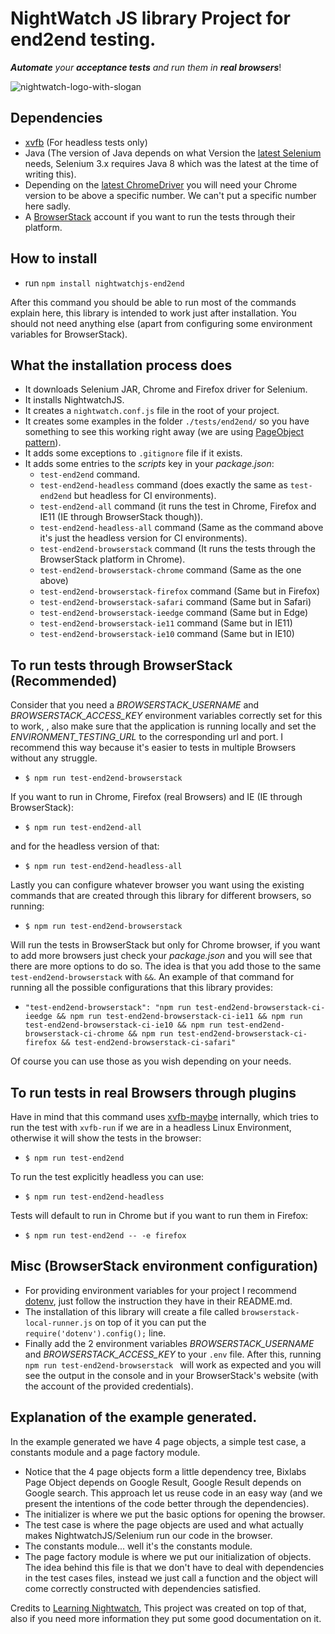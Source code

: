 # NightWatch JS library Project for end2end testing.

_**Automate** your **acceptance tests** and run them in **real browsers**_!

![nightwatch-logo-with-slogan](https://cloud.githubusercontent.com/assets/194400/16045809/099207e2-3242-11e6-99d4-99b227d7a38a.png)


## Dependencies
* [xvfb](http://tobyho.com/2015/01/09/headless-browser-testing-xvfb/) (For headless tests only)
* Java (The version of Java depends on what Version the [latest Selenium](https://www.seleniumhq.org/download/) needs, Selenium 3.x requires Java 8 which was the latest at the time of writing this).
* Depending on the [latest ChromeDriver](http://chromedriver.chromium.org/downloads) you will need your Chrome version to be above a specific number.
We can't put a specific number here sadly.
* A [BrowserStack](https://www.browserstack.com/) account if you want to run the tests through their platform.

## How to install

* run ```npm install nightwatchjs-end2end```

After this command you should be able to run most of the commands explain here, this library is intended to work just after installation. You should not need anything else (apart from configuring some environment variables for BrowserStack).

## What the installation process does
* It downloads Selenium JAR, Chrome and Firefox driver for Selenium.
* It installs NightwatchJS.
* It creates a ``nightwatch.conf.js`` file in the root of your project.
* It creates some examples in the folder ``./tests/end2end/`` so you have something to see this working right away (we are using [PageObject pattern](https://martinfowler.com/bliki/PageObject.html)).
* It adds some exceptions to ``.gitignore`` file if it exists.
* It adds some entries to the _scripts_ key in your _package.json_:
    * ``test-end2end`` command.
    * ``test-end2end-headless`` command (does exactly the same as ``test-end2end`` but headless for CI environments).
    * ``test-end2end-all`` command (it runs the test in Chrome, Firefox and IE11 (IE through BrowserStack though)).
    * ``test-end2end-headless-all`` command (Same as the command above it's just the headless version for CI environments).
    * ``test-end2end-browserstack`` command (It runs the tests through the BrowserStack platform in Chrome).
    * ``test-end2end-browserstack-chrome`` command (Same as the one above)
    * ``test-end2end-browserstack-firefox`` command (Same but in Firefox)
    * ``test-end2end-browserstack-safari`` command (Same but in Safari)
    * ``test-end2end-browserstack-ieedge`` command (Same but in Edge)
    * ``test-end2end-browserstack-ie11`` command (Same but in IE11)
    * ``test-end2end-browserstack-ie10`` command (Same but in IE10)

## To run tests through BrowserStack (Recommended)

Consider that you need a _BROWSERSTACK_USERNAME_ and _BROWSERSTACK_ACCESS_KEY_ environment variables correctly set for this to work, , also make sure that the application is running locally and set the _ENVIRONMENT_TESTING_URL_ to the corresponding url and port.
I recommend this way because it's easier to tests in multiple Browsers without any struggle.

* ``$ npm run test-end2end-browserstack``

If you want to run in Chrome, Firefox (real Browsers) and IE (IE through BrowserStack):

* ```$ npm run test-end2end-all```

and for the headless version of that:

* ``$ npm run test-end2end-headless-all``

Lastly you can configure whatever browser you want using the existing commands that are created through this library for different browsers, so running:

* ``$ npm run test-end2end-browserstack``

Will run the tests in BrowserStack but only for Chrome browser, if you want to add more browsers just check your _package.json_ and you will see that there are more options to do so.
The idea is that you add those to the same `test-end2end-browserstack` with `&&`. An example of that command for running all the possible configurations that this library provides:

* ``"test-end2end-browserstack": "npm run test-end2end-browserstack-ci-ieedge && npm run test-end2end-browserstack-ci-ie11 && npm run test-end2end-browserstack-ci-ie10 && npm run test-end2end-browserstack-ci-chrome && npm run test-end2end-browserstack-ci-firefox && test-end2end-browserstack-ci-safari"``

Of course you can use those as you wish depending on your needs.


## To run tests in real Browsers through plugins

Have in mind that this command uses [xvfb-maybe](https://www.npmjs.com/package/xvfb-maybe) internally, which tries to run the test with ``xvfb-run`` if we are in a headless Linux Environment, otherwise it will show the tests in the browser:

* ```$ npm run test-end2end```

To run the test explicitly headless you can use:

* ```$ npm run test-end2end-headless```

Tests will default to run in Chrome but if you want to run them in Firefox:

* ```$ npm run test-end2end -- -e firefox```

## Misc (BrowserStack environment configuration)

* For providing environment variables for your project I recommend [dotenv](https://www.npmjs.com/package/dotenv), just follow the instruction they have in their README.md.
* The installation of this library will create a file  called ``browserstack-local-runner.js`` on top of it you can put the ``require('dotenv').config();`` line.
* Finally add the 2 environment variables _BROWSERSTACK_USERNAME_ and _BROWSERSTACK_ACCESS_KEY_ to your ``.env`` file. After this, running ``npm run test-end2end-browserstack `` will work as expected and you will see the output in the console and in your BrowserStack's website (with the account of the provided credentials).

## Explanation of the example generated.

In the example generated we have 4 page objects, a simple test case, a constants module and a page factory module.

* Notice that the 4 page objects form a little dependency tree, Bixlabs Page Object depends on Google Result, Google Result depends on Google search. This approach let us
reuse code in an easy way (and we present the intentions of the code better through the dependencies).
* The initializer is where we put the basic options for opening the browser.
* The test case is where the page objects are used and what actually makes NightwatchJS/Selenium run our code in the browser.
* The constants module... well it's the constants module.
* The page factory module is where we put our initialization of objects. The idea behind this file is that we don't have to deal with dependencies
in the test cases files, instead we just call a function and the object will come correctly constructed with dependencies satisfied.


Credits to [Learning Nightwatch](https://github.com/dwyl/learn-nightwatch), This project was created on top of that, also if you need more information they put some good documentation on it.
